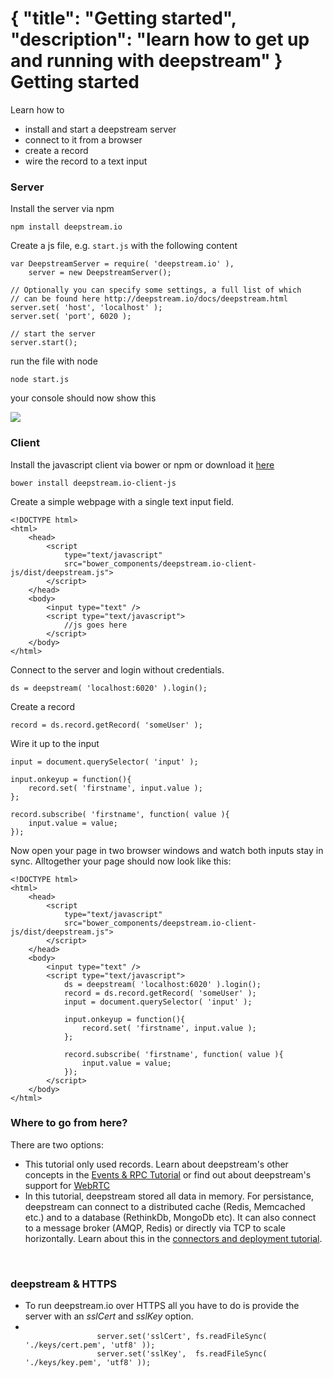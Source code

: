 {
	"title": "Getting started",
	"description": "learn how to get up and running with deepstream"
}
Getting started
====================================
Learn how to 
* install and start a deepstream server
* connect to it from a browser 
* create a record
* wire the record to a text input

### Server
Install the server via npm

	npm install deepstream.io

Create a js file, e.g. `start.js` with the following content

	var DeepstreamServer = require( 'deepstream.io' ),
		server = new DeepstreamServer();

	// Optionally you can specify some settings, a full list of which
	// can be found here http://deepstream.io/docs/deepstream.html
	server.set( 'host', 'localhost' );
	server.set( 'port', 6020 );

	// start the server
	server.start();

run the file with node

	node start.js

your console should now show this

<img src="../assets/images/deepstream-started-console.png" />

### Client

Install the javascript client via bower or npm or download it [here](https://raw.githubusercontent.com/hoxton-one/deepstream.io-client-js/master/dist/deepstream.min.js)

	bower install deepstream.io-client-js

Create a simple webpage with a single text input field. 

	<!DOCTYPE html>
	<html>
		<head>
			<script 
				type="text/javascript" 
				src="bower_components/deepstream.io-client-js/dist/deepstream.js">
			</script>
		</head>
		<body>
			<input type="text" />
			<script type="text/javascript">
				//js goes here
			</script>
		</body>
	</html>


Connect to the server and login without credentials.

	ds = deepstream( 'localhost:6020' ).login();

Create a record

	record = ds.record.getRecord( 'someUser' );

Wire it up to the input

	input = document.querySelector( 'input' );
				
	input.onkeyup = function(){
		record.set( 'firstname', input.value );
	};

	record.subscribe( 'firstname', function( value ){
		input.value = value;
	});

Now open your page in two browser windows and watch both inputs stay in sync. Alltogether your page
should now look like this:

	<!DOCTYPE html>
	<html>
		<head>
			<script 
				type="text/javascript" 
				src="bower_components/deepstream.io-client-js/dist/deepstream.js">
			</script>
		</head>
		<body>
			<input type="text" />
			<script type="text/javascript">
				ds = deepstream( 'localhost:6020' ).login();
				record = ds.record.getRecord( 'someUser' );
				input = document.querySelector( 'input' );
				
				input.onkeyup = function(){
					record.set( 'firstname', input.value );
				};

				record.subscribe( 'firstname', function( value ){
					input.value = value;
				});
			</script>
		</body>
	</html>

### Where to go from here?
There are two options:
* This tutorial only used records. Learn about deepstream's other concepts in the [Events & RPC Tutorial](events-and-rpcs.html) or find out about deepstream's support for [WebRTC](webrtc.html)
* In this tutorial, deepstream stored all data in memory. For persistance, deepstream can connect to a distributed cache (Redis, Memcached etc.) and to a database (RethinkDb, MongoDb etc). It can also connect to a message broker (AMQP, Redis) or directly via TCP to scale horizontally. Learn about this in the [connectors and deployment tutorial](connectors-and-deployment.html).

<br/>

<div class="hint-box fa fa-gears">
	<h3>deepstream & HTTPS</h3>
	<ul>
		<li>
			To run deepstream.io over HTTPS all you have to do is provide
			the server with an <em>sslCert</em> and <em>sslKey</em> option.
		</li>
		<li>
			<code>
				server.set('sslCert', fs.readFileSync( './keys/cert.pem', 'utf8' ));
				server.set('sslKey',  fs.readFileSync( './keys/key.pem', 'utf8' ));
			</code>
		</li>
  	</ul>
</div>
